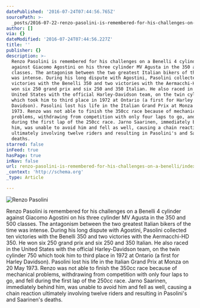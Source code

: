 ```yaml
---
datePublished: '2016-07-24T07:44:56.765Z'
sourcePath: >-
  _posts/2016-07-22-renzo-pasolini-is-remembered-for-his-challenges-on-a-benelli.md
author: []
via: {}
dateModified: '2016-07-24T07:44:56.227Z'
title: ''
publisher: {}
description: >-
  Renzo Pasolini is remembered for his challenges on a Benelli 4 cylinder
  against Giacomo Agostini on his three cylinder MV Agusta in the 350 and 500
  classes. The antagonism between the two greatest Italian bikers of the time
  was intense. During his long dispute with Agostini, Pasolini collected ten
  victories with the Benelli 350 and two victories with the Aermacchi-HD 350. He
  won six 250 grand prix and six 250 and 350 Italian. He also raced in the
  United States with the official Harley-Davidson team, on the twin cylinder 750
  which took him to third place in 1972 at Ontario (a first for Harley
  Davidson). Pasolini lost his life in the Italian Grand Prix at Monza on 20 May
  1973. Renzo was not able to finish the 350cc race because of mechanical
  problems, withdrawing from competition with only four laps to go, and fell
  during the first lap of the 250cc race. Jarno Saarinen, immediately behind
  him, was unable to avoid him and fell as well, causing a chain reaction
  ultimately involving twelve riders and resulting in Pasolini's and Saarinen's
  deaths.
starred: false
inFeed: true
hasPage: true
inNav: false
url: renzo-pasolini-is-remembered-for-his-challenges-on-a-benelli/index.html
_context: 'http://schema.org'
_type: Article

---
```

![Renzo Pasolini](https://the-grid-user-content.s3-us-west-2.amazonaws.com/fb133f16-14a9-44c7-bab8-b89329b0a2fd.jpg)

Renzo Pasolini is remembered for his challenges on a Benelli 4 cylinder against Giacomo Agostini on his three cylinder MV Agusta in the 350 and 500 classes. The antagonism between the two greatest Italian bikers of the time was intense. During his long dispute with Agostini, Pasolini collected ten victories with the Benelli 350 and two victories with the Aermacchi-HD 350\. He won six 250 grand prix and six 250 and 350 Italian. He also raced in the United States with the official Harley-Davidson team, on the twin cylinder 750 which took him to third place in 1972 at Ontario (a first for Harley Davidson). Pasolini lost his life in the Italian Grand Prix at Monza on 20 May 1973\. Renzo was not able to finish the 350cc race because of mechanical problems, withdrawing from competition with only four laps to go, and fell during the first lap of the 250cc race. Jarno Saarinen, immediately behind him, was unable to avoid him and fell as well, causing a chain reaction ultimately involving twelve riders and resulting in Pasolini's and Saarinen's deaths.